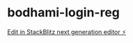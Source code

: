 # bodhami-login-reg

[Edit in StackBlitz next generation editor ⚡️](https://stackblitz.com/~/github.com/XiaoPongo/bodhami-login-reg)